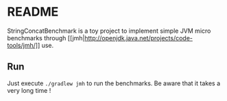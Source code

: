 # README

StringConcatBenchmark is a toy project to implement simple JVM micro benchmarks through [[jmh|http://openjdk.java.net/projects/code-tools/jmh/]] use.

## Run

Just execute `./gradlew jmh` to run the benchmarks. Be aware that it takes a very long time !
